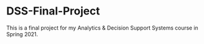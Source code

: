 # DSS-Final-Project
This is a final project for my Analytics &amp; Decision Support Systems course in Spring 2021.
